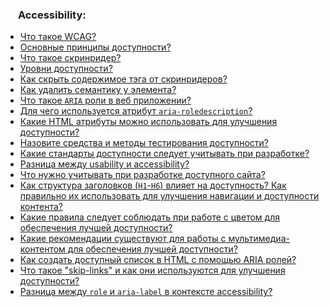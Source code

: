 <h3>
  <img src="../assets/Accessibility.png" width="16" height="16" />
  <span>Accessibility:</span>
</h3>

- [Что такое WCAG?](https://youtu.be/hL5yFo9Pms4?t=457)
- [Основные принципы доступности?](https://youtu.be/hL5yFo9Pms4?t=523)
- [Что такое скринридер?](https://youtu.be/xIGp2FCxqj0?t=30)
- [Уровни доступности?](https://youtu.be/hL5yFo9Pms4?t=587)
- [Как скрыть содержимое тэга от скринридеров?](https://youtu.be/hL5yFo9Pms4?t=672)
- [Как удалить семантику у элемента?](https://youtu.be/hL5yFo9Pms4?t=725)
- [Что такое `ARIA` роли в веб приложении?](https://youtu.be/N1wPX5Z4HKE?t=131)
- [Для чего используется атрибут `aria-roledescription`?](https://youtu.be/hL5yFo9Pms4?t=791)
- [Какие HTML атрибуты можно использовать для улучшения доступности?](https://youtu.be/t0sdlbA6yA8?t=30)
- [Назовите средства и методы тестирования доступности?](https://youtu.be/t0sdlbA6yA8?t=125)
- [Какие стандарты доступности следует учитывать при разработке?](https://youtu.be/t0sdlbA6yA8?t=210)
- [Разница между usability и accessibility?](https://youtu.be/t0sdlbA6yA8?t=304)
- [Что нужно учитывать при разработке доступного сайта?](https://youtu.be/t0sdlbA6yA8?t=397)
- [Как структура заголовков (`H1`-`H6`) влияет на доступность? Как правильно их использовать для улучшения навигации и доступности контента?](https://youtu.be/zcF-CVtXSBI?t=23)
- [Какие правила следует соблюдать при работе с цветом для обеспечения лучшей доступности?](https://youtu.be/zcF-CVtXSBI?t=107)
- [Какие рекомендации существуют для работы с мультимедиа-контентом для обеспечения лучшей доступности?](https://youtu.be/zcF-CVtXSBI?t=204)
- [Как создать доступный список в HTML с помощью ARIA ролей?](https://youtu.be/F2DHz6_y8LY?t=298)
- [Что такое "skip-links" и как они используются для улучшения доступности?](https://youtu.be/F2DHz6_y8LY?t=351)
- [Разница между `role` и `aria-label` в контексте accessibility?](https://youtu.be/F2DHz6_y8LY?t=431)
